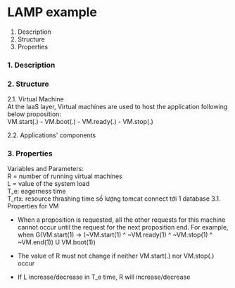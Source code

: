 # LAMP example
1. Description
2. Structure
3. Properties

### 1. Description

### 2. Structure
2.1. Virtual Machine  
At the IaaS layer, Virtual machines are used to host the application following below proposition:  
VM.start(.) - VM.boot(.) - VM.ready(.) - VM.stop(.)



2.2. Applications' components  

### 3. Properties
Variables and Parameters:  
R = number of running virtual machines  
L = value of the system load  
T_e: eagerness time  
T_rtx: resource thrashing time
số lượng tomcat connect tới 1 database
3.1. Properties for VM
- When a proposition is requested, all the other requests for this machine cannot occur until the request for the next proposition end. For example, when G(VM.start(1) -> (~VM.start(1) ^ ~VM.ready(1) ^ ~VM.stop(1) ^ ~VM.end(1)) U VM.boot(1))

- The value of R must not change if neither VM.start(.) nor VM.stop(.) occur

- If L increase/decrease in T_e time, R will increase/decrease

